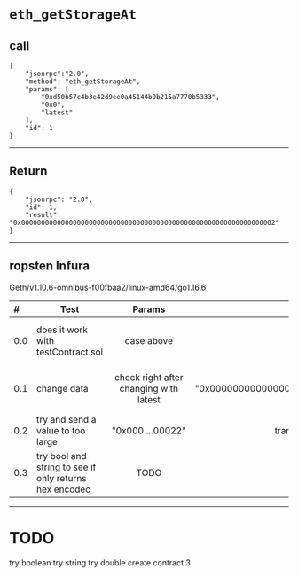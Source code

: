 # `eth_getStorageAt`

## call
```
{
	"jsonrpc":"2.0", 
	"method": "eth_getStorageAt", 
	"params": [
		"0xd50b57c4b3e42d9ee0a45144b0b215a7770b5333", 
		"0x0",
		"latest"
	], 
	"id": 1
}
```
---
## Return
```
{
    "jsonrpc": "2.0",
    "id": 1,
    "result": "0x0000000000000000000000000000000000000000000000000000000000000002"
}
```
---
## ropsten Infura

Geth/v1.10.6-omnibus-f00fbaa2/linux-amd64/go1.16.6

#|Test |Params | Result|Notes|
:---|---|:---:|:---:| ---
0.0 | does it work with testContract.sol| case above |int value 2|this is the value I set yesterday|
0.1 | change data| check right after changing with latest| "0x000000000000000000000000000000000000000000000000000000000000000a"| retured the value that I sent to it|
0.2 | try and send a value to too large | "0x000....00022"| transaction failed, try againg once I have more test eth||
0.3 | try bool and string to see if only returns hex encodec| TODO | TODO | most likely will be encoded |


---

# TODO

try boolean
try string 
try double
create contract 3